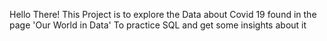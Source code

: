 Hello There!
This Project is to explore the Data about Covid 19 found in the page 'Our World in Data'
To practice SQL and get some insights about it
